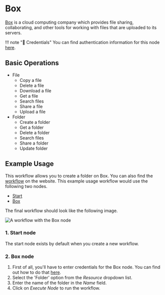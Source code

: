 # Box

[Box](https://www.box.com/) is a cloud computing company which provides file sharing, collaborating, and other tools for working with files that are uploaded to its servers.

!!! note "🔑 Credentials"
    You can find authentication information for this node [here](/workflow/integrations/credentials/box/).


## Basic Operations

* File
    * Copy a file
    * Delete a file
    * Download a file
    * Get a file
    * Search files
    * Share a file
    * Upload a file
* Folder
    * Create a folder
    * Get a folder
    * Delete a folder
    * Search files
    * Share a folder
    * Update folder

## Example Usage

This workflow allows you to create a folder on Box. You can also find the [workflow](https://WF².io/workflows/559) on the website. This example usage workflow would use the following two nodes.
- [Start](/workflow/integrations/core-nodes/workflow-nodes-base.start/)
- [Box]()

The final workflow should look like the following image.

![A workflow with the Box node](/_images/integrations/nodes/box/workflow.png)

### 1. Start node

The start node exists by default when you create a new workflow.

### 2. Box node

1. First of all, you'll have to enter credentials for the Box node. You can find out how to do that [here](/workflow/integrations/credentials/box/).
2. Select the 'Folder' option from the *Resource* dropdown list.
3. Enter the name of the folder in the *Name* field.
4. Click on *Execute Node* to run the workflow.

